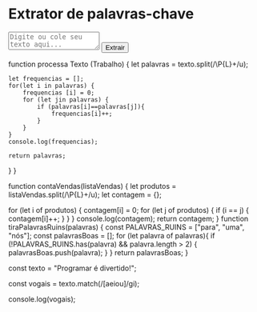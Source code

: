 <!DOCTYPE html>
<html lang="pt-BT">

<head>
    <meta charset="UTF-8">
    <meta name="viewport" content="width=device-width, initial-scale=1.0">
    <title>Extrator de Palavras-Chave</title>
    <link rel="stylesheet" href="style.css">
</head>

<body>
    <div class="container">
        <h1>Extrator de palavras-chave</h1>
        <textarea id="entrada-de-texto" placeholder="Digite ou cole seu texto aqui..."></textarea>
        <button id="botao-palavrachave">Extrair</button>
        <div id="resultado-palavrachave"></div>
    </div>
    <script src="script.js"></script>
   
function processa Texto (Trabalho) {
    let palavras = texto.split(/\P{L}+/u);
    
    let frequencias = [];
    for(let i in palavras) {
        frequencias [i] = 0;
        for (let jin palavras) {
            if (palavras[i]==palavras[j]){
                frequencias[i]++;
            }
        }
    }
    console.log(frequencias);
    
    return palavras;
}
}

function contaVendas(listaVendas) { 
  let produtos = listaVendas.split(/\P{L}+/u); 
  let contagem = {}; 

  for (let i of produtos) { 
    contagem[i] = 0; 
    for (let j of produtos) { 
      if (i == j) { 
        contagem[i]++; 
      } 
    } 
  } 
  console.log(contagem); 
  return contagem; 
}
function tiraPalavrasRuins(palavras) {
    const PALAVRAS_RUINS = ["para", "uma", "nós"];
    const palavrasBoas = [];
    for (let palavra of palavras){
        if (!PALAVRAS_RUINS.has(palavra) && palavra.length > 2) {
    palavrasBoas.push(palavra);
        }
    }
return palavrasBoas;
}
</body>

const texto = "Programar é divertido!"; 

const vogais = texto.match(/[aeiou]/gi); 

console.log(vogais); 
</html>
